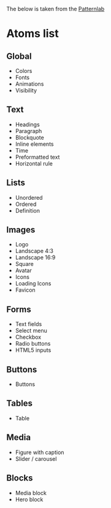 The below is taken from the [Patternlab](http://demo.patternlab.io)

# Atoms list

## Global

* Colors
* Fonts
* Animations
* Visibility

## Text

* Headings
* Paragraph
* Blockquote
* Inline elements
* Time
* Preformatted text
* Horizontal rule

## Lists

* Unordered
* Ordered
* Definition

## Images

* Logo
* Landscape 4:3
* Landscape 16:9
* Square
* Avatar
* Icons
* Loading Icons
* Favicon

## Forms

* Text fields
* Select menu
* Checkbox
* Radio buttons
* HTML5 inputs

## Buttons

* Buttons

## Tables

* Table

## Media

* Figure with caption
* Slider / carousel

## Blocks

* Media block
* Hero block